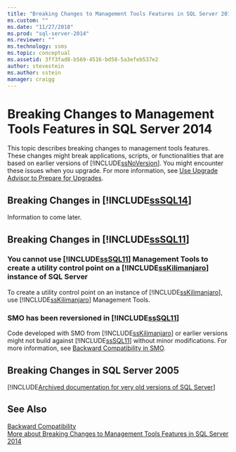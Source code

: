 ```yaml
---
title: "Breaking Changes to Management Tools Features in SQL Server 2014 | Microsoft Docs"
ms.custom: ""
ms.date: "11/27/2018"
ms.prod: "sql-server-2014"
ms.reviewer: ""
ms.technology: ssms
ms.topic: conceptual
ms.assetid: 3ff3fad8-b569-4516-bd58-5a3efeb537e2
author: stevestein
ms.author: sstein
manager: craigg
---
```

# Breaking Changes to Management Tools Features in SQL Server 2014
  This topic describes breaking changes to management tools features. These changes might break applications, scripts, or functionalities that are based on earlier versions of [!INCLUDE[ssNoVersion](../includes/ssnoversion-md.md)]. You might encounter these issues when you upgrade. For more information, see [Use Upgrade Advisor to Prepare for Upgrades](../../2014/sql-server/install/use-upgrade-advisor-to-prepare-for-upgrades.md).  
  
## Breaking Changes in [!INCLUDE[ssSQL14](../includes/sssql14-md.md)]  
 Information to come later.  
  
## Breaking Changes in [!INCLUDE[ssSQL11](../includes/sssql11-md.md)]  
  
### You cannot use [!INCLUDE[ssSQL11](../includes/sssql11-md.md)] Management Tools to create a utility control point on a [!INCLUDE[ssKilimanjaro](../includes/sskilimanjaro-md.md)] instance of SQL Server  
 To create a utility control point on an instance of [!INCLUDE[ssKilimanjaro](../includes/sskilimanjaro-md.md)], use [!INCLUDE[ssKilimanjaro](../includes/sskilimanjaro-md.md)] Management Tools.  
  
### SMO has been reversioned in [!INCLUDE[ssSQL11](../includes/sssql11-md.md)]  
 Code developed with SMO from [!INCLUDE[ssKilimanjaro](../includes/sskilimanjaro-md.md)] or earlier versions might not build against [!INCLUDE[ssSQL11](../includes/sssql11-md.md)] without minor modifications. For more information, see [Backward Compatibility in SMO](../relational-databases/server-management-objects-smo/backward-compatibility-in-smo.md).  

## <a name="previous-versions"></a> Breaking Changes in SQL Server 2005  

[!INCLUDE[Archived documentation for very old versions of SQL Server](../includes/paragraph-content/previous-versions-archive-documentation-sql-server.md)]

## See Also  
 [Backward Compatibility](../../2014/getting-started/backward-compatibility.md)  
 [More about Breaking Changes to Management Tools Features in SQL Server 2014](breaking-changes-to-database-engine-features-in-sql-server-2016.md?view=sql-server-2014)  
  
  
